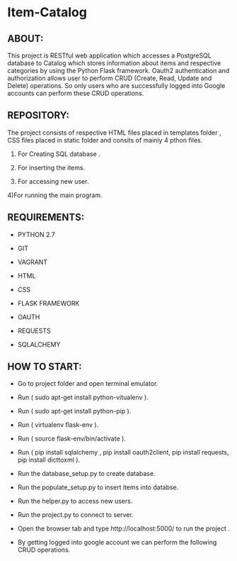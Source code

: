# Item-Catalog 

## ABOUT: 

This project is RESTful web application which accesses a PostgreSQL database to Catalog which stores information about   items and respective categories by using the Python Flask framework. Oauth2 authentication and authorization allows user to  perform CRUD (Create, Read, Update and Delete) operations. So only users who are successfully logged into Google accounts   can  perform these CRUD operations. 

## REPOSITORY: 

The project consists of respective HTML files placed in templates folder , CSS files placed in static folder and consits of mainly 4 pthon files. 

1) For Creating SQL database .

2) For inserting the items.  

3) For accessing new user.

4)For running the main program.

## REQUIREMENTS: 

* PYTHON 2.7 

* GIT 

* VAGRANT 

* HTML 

* CSS 

* FLASK FRAMEWORK 

* OAUTH 

* REQUESTS 

* SQLALCHEMY 

## HOW TO START: 

* Go to project folder and open terminal emulator.

* Run ( sudo apt-get install python-vitualenv ).

* Run ( sudo apt-get install python-pip ).

* Run ( virtualenv flask-env ).

* Run ( source flask-env/bin/activate ).

* Run ( pip install sqlalchemy , pip install oauth2client, pip install requests, pip install dicttoxml ).

* Run the database_setup.py to create database.

* Run the populate_setup.py to insert items into databse.

* Run the helper.py to access new users.

* Run the project.py to connect to server. 

* Open the browser tab and type http://localhost:5000/ to run the project .

* By getting logged into google account we can perform the following CRUD operations. 

